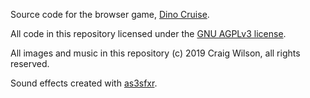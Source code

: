 Source code for the browser game, [Dino Cruise](https://wilsocr88.github.io/dinogame).

All code in this repository licensed under the [GNU AGPLv3 license](https://choosealicense.com/licenses/agpl-3.0/).

All images and music in this repository (c) 2019 Craig Wilson, all rights reserved.

Sound effects created with [as3sfxr](https://www.superflashbros.net/as3sfxr/).
